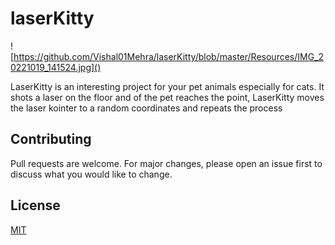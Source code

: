 # laserKitty
![https://github.com/Vishal01Mehra/laserKitty/blob/master/Resources/IMG_20221019_141524.jpg]()




LaserKitty is an interesting project for your pet animals especially for cats. It shots a laser on the floor and of the pet reaches the point, LaserKitty moves the laser kointer to a random coordinates and repeats the process 

## Contributing
Pull requests are welcome. For major changes, please open an issue first to discuss what you would like to change.

## License
[MIT](https://choosealicense.com/licenses/mit/)
